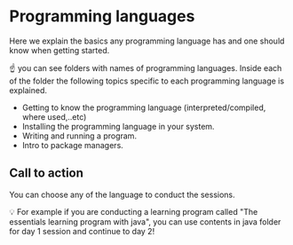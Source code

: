 # Programming languages

Here we explain the basics any programming language has and one should know when getting started.

:point_up: you can see folders with names of programming languages. Inside each of the folder the following topics specific to each programming language is explained.

- Getting to know the programming language (interpreted/compiled, where used,..etc)
- Installing the programming language in your system.
- Writing and running a program.
- Intro to package managers.

## Call to action

You can choose any of the language to conduct the sessions. 

:bulb: For example if you are conducting a learning program called "The essentials learning program with java", you can use contents in java folder for day 1 session and continue to day 2! 
